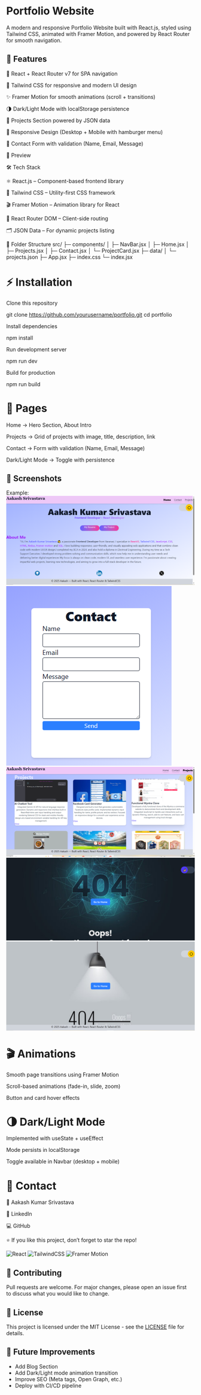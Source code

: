 # Portfolio Website

A modern and responsive Portfolio Website built with React.js, styled using Tailwind CSS, animated with Framer Motion, and powered by React Router for smooth navigation.

## 🚀 Features

🔹 React + React Router v7 for SPA navigation

🎨 Tailwind CSS for responsive and modern UI design

✨ Framer Motion for smooth animations (scroll + transitions)

🌗 Dark/Light Mode with localStorage persistence

📂 Projects Section powered by JSON data

📱 Responsive Design (Desktop + Mobile with hamburger menu)

📨 Contact Form with validation (Name, Email, Message)

📸 Preview

🛠️ Tech Stack

⚛️ React.js – Component-based frontend library

🎨 Tailwind CSS – Utility-first CSS framework

🎬 Framer Motion – Animation library for React

🔀 React Router DOM – Client-side routing

🗂️ JSON Data – For dynamic projects listing

📂 Folder Structure
src/
├─ components/
│ ├─ NavBar.jsx
│ ├─ Home.jsx
│ ├─ Projects.jsx
│ ├─ Contact.jsx
│ └─ ProjectCard.jsx
├─ data/
│ └─ projects.json
├─ App.jsx
├─ index.css
└─ index.jsx

# ⚡ Installation

Clone this repository

git clone https://github.com/yourusername/portfolio.git
cd portfolio

Install dependencies

npm install

Run development server

npm run dev

Build for production

npm run build

# 📌 Pages

Home → Hero Section, About Intro

Projects → Grid of projects with image, title, description, link

Contact → Form with validation (Name, Email, Message)

Dark/Light Mode → Toggle with persistence

## 📸 Screenshots

Example:  
![Home](public/screenshot/Home.png)
![Contact](public/screenshot/contact.png)
![Project](public/screenshot/project.png)
![Dark 404](public/screenshot/dark404.png)
![Light 404](public/screenshot/light404.png)

# 🎬 Animations

Smooth page transitions using Framer Motion

Scroll-based animations (fade-in, slide, zoom)

Button and card hover effects

# 🌗 Dark/Light Mode

Implemented with useState + useEffect

Mode persists in localStorage

Toggle available in Navbar (desktop + mobile)

# 📧 Contact

👤 Aakash Kumar Srivastava

💼 LinkedIn

💻 GitHub

⭐ If you like this project, don’t forget to star the repo!

![React](https://img.shields.io/badge/React-20232A?style=for-the-badge&logo=react&logoColor=61DAFB)
![TailwindCSS](https://img.shields.io/badge/Tailwind_CSS-38B2AC?style=for-the-badge&logo=tailwind-css&logoColor=white)
![Framer Motion](https://img.shields.io/badge/Framer_Motion-black?style=for-the-badge&logo=framer&logoColor=blue)

## 🤝 Contributing

Pull requests are welcome. For major changes, please open an issue first  
to discuss what you would like to change.

## 📄 License  
This project is licensed under the MIT License - see the [LICENSE](LICENSE) file for details.

## 🚀 Future Improvements  
- Add Blog Section  
- Add Dark/Light mode animation transition  
- Improve SEO (Meta tags, Open Graph, etc.)  
- Deploy with CI/CD pipeline  

